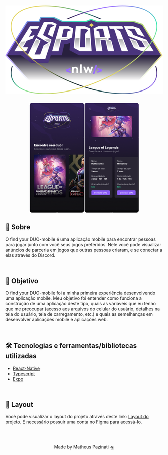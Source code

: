 <h1 align="center">
    <img src="./assets/logo-nlw-esports.svg">
</h1>
<div align="center">
  <img src="./assets/screens-banner.png" width="70%" />
</div>
<h2>📱 Sobre</h2>
<p>O find your DUO-mobile é uma aplicação mobile para encontrar pessoas para jogar junto com você seus jogos preferidos. Nele você pode visualizar anúncios de parceria em jogos que outras pessoas criaram, e se conectar a elas através do Discord.</p>
<br>
<h2>🎯 Objetivo</h2>
<p>O find your DUO-mobile foi a minha primeira experiência desenvolvendo uma aplicação mobile. Meu objetivo foi entender como funciona a construção de uma aplicação deste tipo, quais as variáveis que eu tenho que me preocupar (acesso aos arquivos do celular do usuário, detalhes na tela do usuário, tela de carregamento, etc.) e quais as semelhanças em desenvolver aplicações mobile e aplicações web.</p>
<br>
<h2>🛠️ Tecnologias e ferramentas/bibliotecas utilizadas</h2>
<ul>
  <li><a href="https://reactnative.dev/">React-Native</a></li>
  <li><a href="https://www.typescriptlang.org/">Typescript</a></li>
  <li><a href="https://expo.dev/">Expo</a></li>
</ul>
<br>
<h2>🔖 Layout</h2>
<p>Você pode visualizar o layout do projeto através deste link: <a href="https://www.figma.com/community/file/1150897317533332617">Layout do projeto</a>. É necessário possuir uma conta no <a href="https://figma.com">Figma</a> para acessá-lo.</p>
<br>
<br>
<p align="center">Made by Matheus Pazinati 🛸</p>